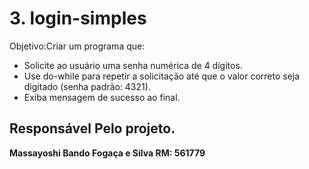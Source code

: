 # 3. login-simples
Objetivo:Criar um programa que:
- Solicite ao usuário uma senha numérica de 4 dígitos.
- Use do-while para repetir a solicitação até que o valor correto seja digitado (senha padrão: 4321).
- Exiba mensagem de sucesso ao final.

## Responsável Pelo projeto.

**Massayoshi Bando Fogaça e Silva RM: 561779**
